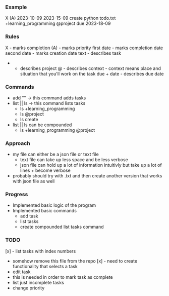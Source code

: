 
### Example

X (A) 2023-10-09 2023-15-09 create python todo.txt +learning_programming @project due:2023-18-09

### Rules
X - marks completion
(A) - marks priority
first date - marks completion date
second date - marks creation date
text - describes task
+ - describes project
@ - describes context - context means place and situation that you'll work on the task
due + date - describes due date


### Commands
- add "" -> this command adds tasks
- list || ls -> this command lists tasks
	- ls +learning_programming
	- ls @project
	- ls create
- list || ls can be compounded
	- ls +learning_programming @project


### Approach
- my file can either be a json file or text file
	- text file can take up less space and be less verbose
	- json file can hold up a lot of information intuitivly but take up a lot of lines + become verbose
- probably should try with .txt and then create another version that works with json file as well


### Progress
- Implemented basic logic of the program
- Implemented basic commands
	- add task
	- list tasks
	- create compounded list tasks command

### TODO
[x] - list tasks with index numbers
- somehow remove this file from the repo
[x] - need to create functionality that selects a task
- edit task
- this is needed in order to mark task as complete
- list just incomplete tasks
- change priority
